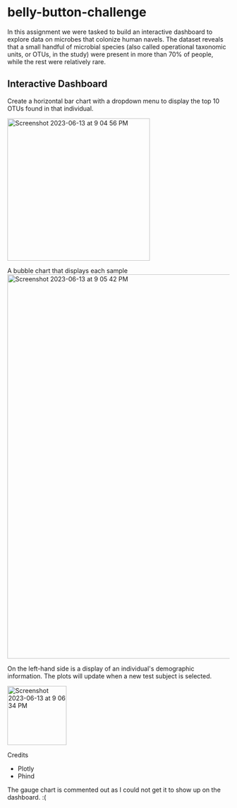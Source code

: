 # belly-button-challenge

In this assignment we were tasked to build an interactive dashboard to explore data on microbes that colonize human navels. 
The dataset reveals that a small handful of microbial species (also called operational taxonomic units, or OTUs, in the study) were present in more than 70% of people, while the rest were relatively rare.

## Interactive Dashboard
Create a horizontal bar chart with a dropdown menu to display the top 10 OTUs found in that individual.

<img width="323" alt="Screenshot 2023-06-13 at 9 04 56 PM" src="https://github.com/breeliu2/belly-button-challenge/assets/124847109/6fccda72-b667-4c55-94be-b4adff21c611">

A bubble chart that displays each sample
<img width="872" alt="Screenshot 2023-06-13 at 9 05 42 PM" src="https://github.com/breeliu2/belly-button-challenge/assets/124847109/a1a06564-1f01-4ea8-ba1c-9250d4bedff7">

On the left-hand side is a display of an individual's demographic information. The plots will update when a new test subject is selected.

<img width="134" alt="Screenshot 2023-06-13 at 9 06 34 PM" src="https://github.com/breeliu2/belly-button-challenge/assets/124847109/ca8a2e1e-9375-424a-8855-7547b442c164">


Credits
* Plotly 
* Phind

The gauge chart is commented out as I could not get it to show up on the dashboard. :(
